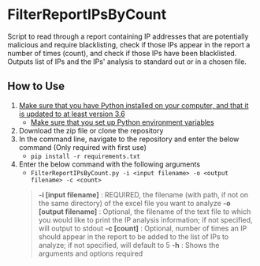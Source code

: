 # FilterReportIPsByCount
Script to read through a report containing IP addresses that are potentially malicious and require blacklisting, check if those IPs appear in the report a number of times (count), and check if those IPs have been blacklisted. Outputs list of IPs and the IPs' analysis to standard out or in a chosen file.

## How to Use
1.  [Make sure that you have Python installed on your computer, and that it is updated to at least version 3.6 ](https://www.python.org/downloads/)
    *  [Make sure that you set up Python environment variables](https://docs.python.org/3/using/windows.html#excursus-setting-environment-variables)
2.  Download the zip file or clone the repository
3.  In the command line, navigate to the repository and enter the below command (Only required with first use)
    * `pip install -r requirements.txt`
4.  Enter the below command with the following arguments
    * `FilterReportIPsByCount.py -i <input filename> -o <output filename> -c <count>`
    > **-i [input filename]** : REQUIRED, the filename (with path, if not on the same directory) of the excel file you want to analyze
    > **-o [output filename]** : Optional, the filename of the text file to which you would like to print the IP analysis information; if not specified, will output to stdout
    > **-c [count]** : Optional, number of times an IP should appear in the report to be added to the list of IPs to analyze; if not specified, will default to 5
    > **-h** : Shows the arguments and options required 
